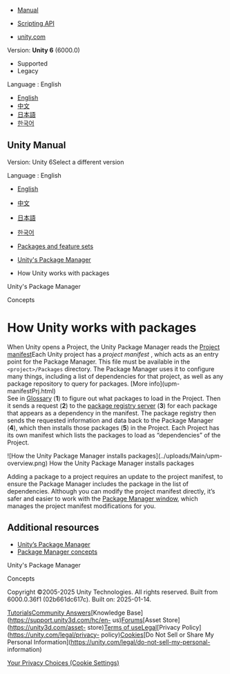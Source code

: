 [](https://docs.unity3d.com)

  * [Manual](../Manual/index.html)
  * [Scripting API](../ScriptReference/index.html)

  * [unity.com](https://unity.com/)

Version: **Unity 6** (6000.0)

  * Supported
  * Legacy

Language : English

  * [English](/Manual/upm-overview.html)
  * [中文](/cn/current/Manual/upm-overview.html)
  * [日本語](/ja/current/Manual/upm-overview.html)
  * [한국어](/kr/current/Manual/upm-overview.html)

[](https://docs.unity3d.com)

## Unity Manual

Version: Unity 6Select a different version

Language : English

  * [English](/Manual/upm-overview.html)
  * [中文](/cn/current/Manual/upm-overview.html)
  * [日本語](/ja/current/Manual/upm-overview.html)
  * [한국어](/kr/current/Manual/upm-overview.html)

  * [Packages and feature sets](PackagesList.html)
  * [Unity's Package Manager](Packages.html)
  * How Unity works with packages

[](Packages.html)

Unity's Package Manager

[](upm-concepts.html)

Concepts

# How Unity works with packages

When Unity opens a Project, the Unity Package Manager reads the [Project
manifest](upm-manifestPrj.html)Each Unity project has a _project manifest_ ,
which acts as an entry point for the Package Manager. This file must be
available in the `<project>/Packages` directory. The Package Manager uses it
to configure many things, including a list of dependencies for that project,
as well as any package repository to query for packages. [More info](upm-
manifestPrj.html)  
See in [Glossary](Glossary.html#Projectmanifest) (**1**) to figure out what
packages to load in the Project. Then it sends a request (**2**) to the
[package registry server](upm-concepts.html#Registry) (**3**) for each package
that appears as a dependency in the manifest. The package registry then sends
the requested information and data back to the Package Manager (**4**), which
then installs those packages (**5**) in the Project. Each Project has its own
manifest which lists the packages to load as “dependencies” of the Project.

![How the Unity Package Manager installs packages](../uploads/Main/upm-
overview.png) How the Unity Package Manager installs packages

Adding a package to a project requires an update to the project manifest, to
ensure the Package Manager includes the package in the list of dependencies.
Although you can modify the project manifest directly, it’s safer and easier
to work with the [Package Manager window](upm-ui.html), which manages the
project manifest modifications for you.

## Additional resources

  * [Unity’s Package Manager](Packages.html)
  * [Package Manager concepts](upm-concepts.html)

[](Packages.html)

Unity's Package Manager

[](upm-concepts.html)

Concepts

Copyright ©2005-2025 Unity Technologies. All rights reserved. Built from
6000.0.36f1 (02b661dc617c). Built on: 2025-01-14.

[Tutorials](https://learn.unity.com/)[Community
Answers](https://answers.unity3d.com)[Knowledge
Base](https://support.unity3d.com/hc/en-
us)[Forums](https://forum.unity3d.com)[Asset Store](https://unity3d.com/asset-
store)[Terms of
use](https://docs.unity3d.com/Manual/TermsOfUse.html)[Legal](https://unity.com/legal)[Privacy
Policy](https://unity.com/legal/privacy-
policy)[Cookies](https://unity.com/legal/cookie-policy)[Do Not Sell or Share
My Personal Information](https://unity.com/legal/do-not-sell-my-personal-
information)

[Your Privacy Choices (Cookie Settings)](javascript:void\(0\);)

